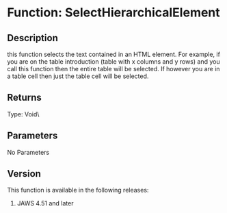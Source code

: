 # Function: SelectHierarchicalElement

## Description

this function selects the text contained in an HTML element. For
example, if you are on the table introduction (table with x columns and
y rows) and you call this function then the entire table will be
selected. If however you are in a table cell then just the table cell
will be selected.

## Returns

Type: Void\

## Parameters

No Parameters

## Version

This function is available in the following releases:

1.  JAWS 4.51 and later
